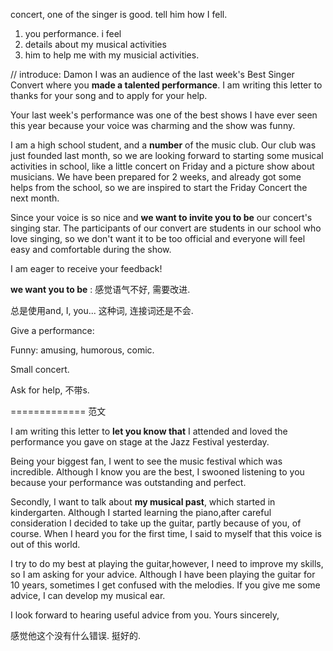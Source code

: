 concert, one of the singer is good.
tell him how I fell.

1. you performance. i feel
2. details about my musical activities
3. him to help me with my musicial activities.



// introduce:
Damon
I was an audience of the last week's Best Singer Convert where you **made a talented performance**. I am writing this letter to thanks for your song and to apply for your help.

Your last week's performance was one of the best shows I have ever seen this year because your voice was charming and the show was funny. 

I am a high school student, and a **number** of the music club. Our club was just founded last month, so we are looking forward to starting some musical activities in school, like a little concert on Friday and a picture show about musicians. We have been prepared for 2 weeks, and already got some helps from the school, so we are inspired to start the Friday Concert the next month.

Since your voice is so nice and **we want to invite you to be** our concert's singing star. The participants of our convert are students in our school who love singing, so we don't want it to be too official and everyone will feel easy and comfortable during the show.

I am eager to receive your feedback!



**we want you to be** : 感觉语气不好, 需要改进. 

总是使用and, I, you... 这种词, 连接词还是不会.

Give a performance: 

Funny: amusing, humorous, comic.

Small concert.

Ask for help, 不带s.





============= 范文

I am writing this letter to **let you know that** I attended and loved the performance you gave on stage at the Jazz Festival yesterday. 

Being your biggest fan, I went to see the music festival which was incredible. Although I know you are the best, I swooned listening to you because your performance was outstanding and perfect. 

Secondly, I want to talk about **my musical past**, which started in kindergarten. Although I started learning the piano,after careful consideration I decided to take up the guitar, partly because of you, of course. When I heard you for the first time, I said to myself that this voice is out of this world. 

I try to do my best at playing the guitar,however, I need to improve my skills, so I am asking for your advice. Although I have been playing the guitar for 10 years, sometimes I get confused with the melodies. If you give me some advice, I can develop my musical ear.  

I look forward to hearing useful advice from you. Yours sincerely,

感觉他这个没有什么错误. 挺好的.














